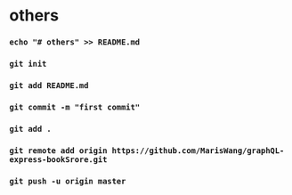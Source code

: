 # others


### `echo "# others" >> README.md`
### `git init`
### `git add README.md`
### `git commit -m "first commit"`
### `git add .`
### `git remote add origin https://github.com/MarisWang/graphQL-express-bookSrore.git`
### `git push -u origin master`
